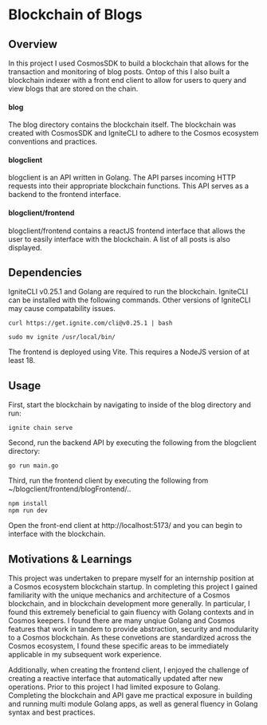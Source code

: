 # Blockchain of Blogs

## Overview
In this project I used CosmosSDK to build a blockchain that allows for the transaction and monitoring of blog posts. Ontop of this I also built a blockchain indexer with a front end client to allow for users to query and view blogs that are stored on the chain. 
#### blog
The blog directory contains the blockchain itself. The blockchain was created with CosmosSDK and IgniteCLI to adhere to the Cosmos ecosystem conventions and practices. 
#### blogclient
blogclient is an API written in Golang. The API parses incoming HTTP requests into their appropriate blockchain functions. This API serves as a backend to the frontend interface.
#### blogclient/frontend
blogclient/frontend contains a reactJS frontend interface that allows the user to easily interface with the blockchain. A list of all posts is also displayed.

## Dependencies
IgniteCLI v0.25.1 and Golang are required to run the blockchain. IgniteCLI can be installed with the following commands. Other versions of IgniteCLI may cause compatability issues.

```
curl https://get.ignite.com/cli@v0.25.1 | bash

sudo mv ignite /usr/local/bin/

```
The frontend is deployed using Vite. This requires a NodeJS version of at least 18. 

## Usage
First, start the blockchain by navigating to inside of the blog directory and run:
```
ignite chain serve
```
Second, run the backend API by executing the following from the blogclient directory:
```
go run main.go
```
Third, run the frontend client by executing the following from ~/blogclient/frontend/blogFrontend/..
```
npm install
npm run dev 
```
Open the front-end client at http://localhost:5173/ and you can begin to interface with the blockchain.

## Motivations & Learnings

This project was undertaken to prepare myself for an internship position at a Cosmos ecosystem blockchain startup. In completing this project I gained familiarity with the unique mechanics and architecture of a Cosmos blockchain, and in blockchain development more generally. In particular, I found this extremely beneficial to gain fluency with Golang contexts and in Cosmos keepers. I found there are many unqiue Golang and Cosmos features that work in tandem to provide abstraction, security and modularity to a Cosmos blockchain. As these convetions are standardized across the Cosmos ecosystem, I found these specific areas to be immediately applicable in my subsequent work experience. 

Additionally, when creating the frontend client, I enjoyed the challenge of creating a reactive interface that automatically updated after new operations. Prior to this project I had limited exposure to Golang. Completing the blockchain and API gave me practical exposure in building and running multi module Golang apps, as well as general fluency in Golang syntax and best practices. 

